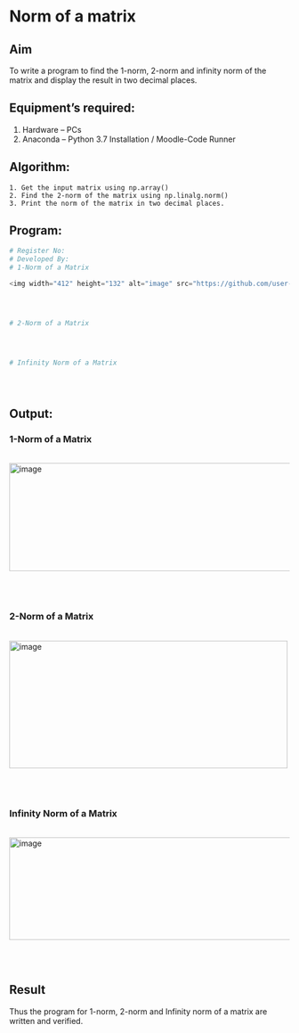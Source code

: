 # Norm of a matrix
## Aim
To write a program to find the 1-norm, 2-norm and infinity norm of the matrix and display the result in two decimal places.
## Equipment’s required:
1.	Hardware – PCs
2.	Anaconda – Python 3.7 Installation / Moodle-Code Runner
## Algorithm:
	1. Get the input matrix using np.array()   
    2. Find the 2-norm of the matrix using np.linalg.norm()
	3. Print the norm of the matrix in two decimal places.
## Program:
```Python
# Register No:
# Developed By:
# 1-Norm of a Matrix

<img width="412" height="132" alt="image" src="https://github.com/user-attachments/assets/23d93637-a1da-4833-9864-8f433d8f489b" />




# 2-Norm of a Matrix




# Infinity Norm of a Matrix





```
## Output:
### 1-Norm of a Matrix
<br><img width="557" height="194" alt="image" src="https://github.com/user-attachments/assets/a4bfa880-f7dc-486e-aa13-4cb0ececc348" />

<br>
<br>

### 2-Norm of a Matrix
<br><img width="500" height="229" alt="image" src="https://github.com/user-attachments/assets/0d0fcad3-c418-49cb-917b-4e43a68e61ac" />

<br>
<br>

### Infinity Norm of a Matrix
<br><img width="544" height="184" alt="image" src="https://github.com/user-attachments/assets/6898542d-cc77-41a0-8d13-d1a7a411b5c6" />

<br>
<br>

## Result
Thus the program for 1-norm, 2-norm and Infinity norm of a matrix are written and verified.
